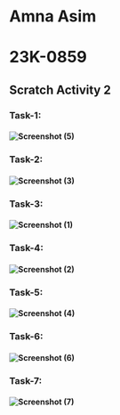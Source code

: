 # Amna Asim 
# 23K-0859


## Scratch Activity 2


### Task-1:
#### ![Screenshot (5)](https://github.com/amnaasim24/Pf_Fall_23/assets/142867835/9303e919-08da-4f7f-b053-0b25f4c93348)

### Task-2:
#### ![Screenshot (3)](https://github.com/amnaasim24/Pf_Fall_23/assets/142867835/f4f5dab5-7319-43e0-a48e-20f51a884c22)

### Task-3:
#### ![Screenshot (1)](https://github.com/amnaasim24/Pf_Fall_23/assets/142867835/d50ed2ff-a196-4435-9630-732b3ffe6306)

### Task-4:
#### ![Screenshot (2)](https://github.com/amnaasim24/Pf_Fall_23/assets/142867835/562531a9-54bd-40c5-82dc-72e39e770b07)

### Task-5:
#### ![Screenshot (4)](https://github.com/amnaasim24/Pf_Fall_23/assets/142867835/6a0b1243-699a-47f6-9c1c-b4ed9eec28e2)

### Task-6:
#### ![Screenshot (6)](https://github.com/amnaasim24/Pf_Fall_23/assets/142867835/99f587a3-d649-4256-86f9-d558c9ac82ec)

### Task-7:
#### ![Screenshot (7)](https://github.com/amnaasim24/Pf_Fall_23/assets/142867835/34c07321-90d0-4e90-a6b5-07f85ed84978)



